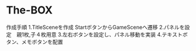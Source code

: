 # The-BOX

作成手順
1.TitleSceneを作成
  StartボタンからGameSceneへ遷移
2.パネルを設定　親1枚,子４枚用意
3.左右ボタンを設定し、パネル移動を実装
4.テキストボタン、メモボタンを配置
